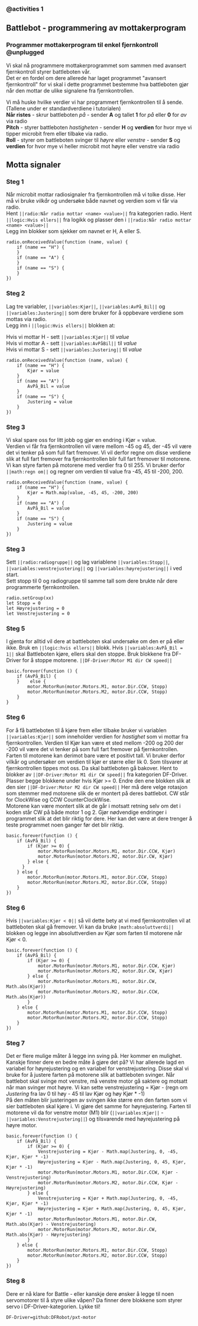 ### @activities 1

## Battlebot - programmering av mottakerprogram

### Programmer mottakerprogram til enkel fjernkontroll @unplugged
Vi skal nå programmere mottakerprogrammet som sammen med avansert fjernkontroll styrer battleboten vår.   
Det er en fordel om dere allerede har laget programmet "avansert fjernkontroll" for vi skal i dette programmet bestemme hva battleboten gjør når den mottar de ulike signalene fra fjernkontrollen.

Vi må huske hvilke verdier vi har programmert fjernkontrollen til å sende. (Tallene under er standardverdiene i tutorialen)     
__Når ristes__ - skrur battleboten _på_   - sender __A__ og tallet __1__ for _på_ eller __0__ for _av_ via radio   
__Pitch__ - styrer battleboten _hastigheten_  - sender __H__ og __verdien__ for hvor mye vi tipper microbit frem eller tilbake via radio.   
__Roll__ - styrer om battleboten svinger til _høyre_ eller _venstre_  - sender __S__ og __verdien__ for hvor mye vi heller microbit mot høyre eller venstre via radio   
   

## Motta signaler

### Steg 1
Når microbit mottar radiosignaler fra fjernkontrollen må vi tolke disse. Her må vi bruke _vilkår_ og undersøke både navnet og verdien som vi får via radio.  
Hent ``||radio:Når radio mottar <name> <value>||`` fra kategorien radio. Hent ``||logic:Hvis ellers||`` fra logikk og plasser den i ``||radio:Når radio mottar <name> <value>||``   
Legg inn blokker som sjekker om navnet er H, A eller S.
```blocks
radio.onReceivedValue(function (name, value) {
    if (name == "H") {
    }
    if (name == "A") {
    }
    if (name == "S") {
    }
})
```

### Steg 2

Lag tre variabler, ``||variables:Kjør||``, ``||variables:AvPå_Bil||`` og ``||variables:Justering||`` som dere bruker for å oppbevare verdiene som mottas via radio.  
Legg inn i ``||logic:Hvis ellers||`` blokken at: 

Hvis vi mottar H - sett ``||variables:Kjør||`` til _value_  
Hvis vi mottar A - sett ``||variables:AvPåBil||`` til _value_    
Hvis vi mottar S - sett ``||variables:Justering||`` til _value_

```blocks
radio.onReceivedValue(function (name, value) {
    if (name == "H") {
        Kjør = value
    }
    if (name == "A") {
        AvPå_Bil = value
    }
    if (name == "S") {
        Justering = value
    }
})
```
### Steg 3

Vi skal spare oss for litt jobb og gjør en endring i Kjør = value.  
Verdien vi får fra fjernkontrollen vil være mellom -45 og 45, der -45 vil være det vi tenker på som full fart fremover. Vi vil derfor regne om disse verdiene slik at full fart fremover fra fjernkontrollen blir full fart fremover til motorene. Vi kan styre farten på motorene med verdier fra 0 til 255. 
Vi bruker derfor ``||math:regn om||`` og regner om verdien til value fra -45, 45 til -200, 200.

```blocks
radio.onReceivedValue(function (name, value) {
    if (name == "H") {
        Kjør = Math.map(value, -45, 45, -200, 200)
    }
    if (name == "A") {
        AvPå_Bil = value
    }
    if (name == "S") {
        Justering = value
    }
})
```

### Steg 3
Sett ``||radio:radiogruppe||`` og lag variablene ``||variables:Stopp||``, ``||variables:venstrejustering||`` og ``||variables:høyrejustering||`` i ved start.  
Sett stopp til 0 og radiogruppe til samme tall som dere brukte når dere programmerte fjernkontrollen.

```blocks
radio.setGroup(xx)
let Stopp = 0
let Høyrejustering = 0
let Venstrejustering = 0
```

### Steg 5
I gjenta for alltid vil dere at battleboten skal undersøke om den er på eller ikke. 
Bruk en ``||logic:hvis ellers||`` blokk. 
Hvis ``||variables:AvPå_Bil = 1||`` skal Battleboten kjøre, ellers skal den stoppe. 
Bruk blokkene fra DF-Driver for å stoppe motorene. ``||DF-Driver:Motor M1 dir CW speed||``

```blocks
basic.forever(function () {
    if (AvPå_Bil) {
    }    else {
        motor.MotorRun(motor.Motors.M1, motor.Dir.CCW, Stopp)
        motor.MotorRun(motor.Motors.M2, motor.Dir.CCW, Stopp)
    }
}
```

### Steg 6

For å få battleboten til å kjøre frem eller tilbake bruker vi variablen ``||variables:Kjør||`` som inneholder verdien for _hastighet_ som vi mottar fra fjernkontrollen.
Verdien til Kjør kan være et sted mellom -200 og 200 der -200 vil være det vi tenker på som full fart fremover på fjernkontrollen. Farten til motorene kan derimot bare være et positivt tall. 
Vi bruker derfor vilkår og undersøker om verdien til kjør er større eller lik 0. Som tilsvarer at fjernkontrollen tippes mot oss. Da skal battleboten gå bakover. 
Hent to blokker av ``||DF-Driver:Motor M1 dir CW speed||`` fra kategorien DF-Driver. Plasser begge blokkene under hvis Kjør >= 0. Endre den ene blokken slik at den sier ``||DF-Driver:Motor M2 dir CW speed||``
Her må dere velge rotasjon som stemmer med motorene slik de er montert på deres battlebot. CW står for ClockWise og CCW CounterClockWise.   
Motorene kan være montert slik at de går i motsatt retning selv om det i koden står CW på både motor 1 og 2. Gjør nødvendige endringer i programmet slik at det blir riktig for dere.
Her kan det være at dere trenger å teste programmet noen ganger før det blir riktig.

```blocks
basic.forever(function () {
    if (AvPå_Bil) {
        if (Kjør >= 0) {
            motor.MotorRun(motor.Motors.M1, motor.Dir.CCW, Kjør)
            motor.MotorRun(motor.Motors.M2, motor.Dir.CW, Kjør)
        } else {
      }
    } else {
        motor.MotorRun(motor.Motors.M1, motor.Dir.CCW, Stopp)
        motor.MotorRun(motor.Motors.M2, motor.Dir.CCW, Stopp)
    }
})
```

### Steg 6
Hvis ``||variables:Kjør < 0||`` så vil dette bety at vi med fjernkontrollen vil at battleboten skal gå fremover. Vi kan da bruke ``|math:absoluttverdi||`` blokken og legge inn absoluttverdien av Kjør som farten til motorene når Kjør < 0.
 
```blocks
basic.forever(function () {
    if (AvPå_Bil) {
        if (Kjør >= 0) {
            motor.MotorRun(motor.Motors.M1, motor.Dir.CCW, Kjør)
            motor.MotorRun(motor.Motors.M2, motor.Dir.CW, Kjør)
        } else {
            motor.MotorRun(motor.Motors.M1, motor.Dir.CW, Math.abs(Kjør))
            motor.MotorRun(motor.Motors.M2, motor.Dir.CCW, Math.abs(Kjør))
        }
    } else {
        motor.MotorRun(motor.Motors.M1, motor.Dir.CCW, Stopp)
        motor.MotorRun(motor.Motors.M2, motor.Dir.CCW, Stopp)
    }
})
```
### Steg 7

Det er flere mulige måter å legge inn sving på. Her kommer en mulighet. Kanskje finner dere en bedre måte å gjøre det på?
Vi har allerede lagd en variabel  for høyrejustering og en variabel for venstrejustering. Disse skal vi bruke for å justere farten på motorene slik at battleboten svinger.
Når battlebot skal svinge mot venstre, må venstre motor gå saktere og motsatt når man svinger mot høyre.
Vi kan sette venstrejustering = Kjør - (regn om _Justering_ fra lav 0 til høy - 45 til lav Kjør og høy Kjør * -1)  
På den måten blir justeringen av svingen ikke større enn den farten som vi sier battleboten skal kjøre i.
Vi gjøre det samme for høyrejustering. 
Farten til motorene vil da for venstre motor (M1) blir (``||variables:Kjør||`` - ``||variables:Venstrejustering||``) og tilsvarende med høyrejustering på høyre motor.


```blocks
basic.forever(function () {
    if (AvPå_Bil) {
        if (Kjør >= 0) {
            Venstrejustering = Kjør - Math.map(Justering, 0, -45, Kjør, Kjør * -1)
            Høyrejustering = Kjør - Math.map(Justering, 0, 45, Kjør, Kjør * -1)
            motor.MotorRun(motor.Motors.M1, motor.Dir.CCW, Kjør - Venstrejustering)
            motor.MotorRun(motor.Motors.M2, motor.Dir.CCW, Kjør - Høyrejustering)
        } else {
            Venstrejustering = Kjør + Math.map(Justering, 0, -45, Kjør, Kjør * -1)
            Høyrejustering = Kjør + Math.map(Justering, 0, 45, Kjør, Kjør * -1)
            motor.MotorRun(motor.Motors.M1, motor.Dir.CW, Math.abs(Kjør) - Venstrejustering)
            motor.MotorRun(motor.Motors.M2, motor.Dir.CW, Math.abs(Kjør) - Høyrejustering)
        }
    } else {
        motor.MotorRun(motor.Motors.M1, motor.Dir.CCW, Stopp)
        motor.MotorRun(motor.Motors.M2, motor.Dir.CCW, Stopp)
    }
})
```
### Steg 8
Dere er nå klare for Battle - eller kanskje dere ønsker å legge til noen servomotorer til å styre ulike våpen? Da finner dere blokkene som styrer servo i DF-Driver-kategorien. 
Lykke til!


```package
DF-Driver=github:DFRobot/pxt-motor
``` 
